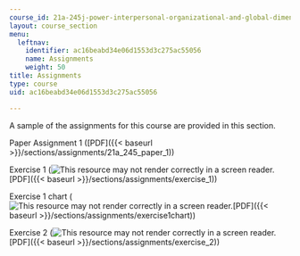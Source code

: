 ```yaml
---
course_id: 21a-245j-power-interpersonal-organizational-and-global-dimensions-fall-2005
layout: course_section
menu:
  leftnav:
    identifier: ac16beabd34e06d1553d3c275ac55056
    name: Assignments
    weight: 50
title: Assignments
type: course
uid: ac16beabd34e06d1553d3c275ac55056

---
```


A sample of the assignments for this course are provided in this section.

Paper Assignment 1 ([PDF]({{< baseurl >}}/sections/assignments/21a_245_paper_1))

Exercise 1 (![This resource may not render correctly in a screen reader.](/images/inacessible.gif)[PDF]({{< baseurl >}}/sections/assignments/exercise_1))

Exercise 1 chart (![This resource may not render correctly in a screen reader.](/images/inacessible.gif)[PDF]({{< baseurl >}}/sections/assignments/exercise1chart))

Exercise 2 (![This resource may not render correctly in a screen reader.](/images/inacessible.gif)[PDF]({{< baseurl >}}/sections/assignments/exercise_2))